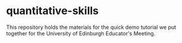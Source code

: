 # quantitative-skills
This repository holds the materials for the quick demo tutorial we put together for the University of Edinburgh Educator's Meeting.
